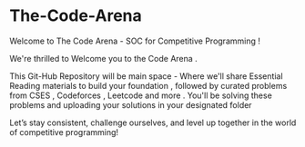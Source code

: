 # The-Code-Arena
Welcome to The Code Arena - SOC for Competitive Programming !

We're thrilled to Welcome you to the Code Arena .

This Git-Hub Repository will be main space - Where we'll share Essential Reading materials to build your foundation , followed by curated problems from CSES , Codeforces , Leetcode and more .
You'll be solving these problems and uploading your solutions in your designated folder

Let’s stay consistent, challenge ourselves, and level up together in the world of competitive programming!
